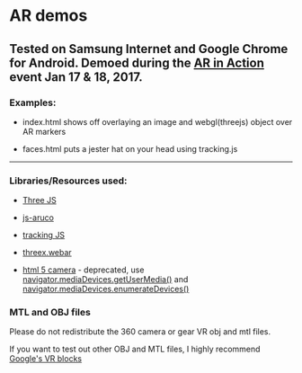 # AR demos 

Tested on Samsung Internet and Google Chrome for Android. Demoed during the [AR in Action](http://arinaction.org/) event Jan 17 & 18, 2017.
---------

### Examples:

  * index.html shows off overlaying an image and webgl(threejs) object over AR markers

  * faces.html puts a jester hat on your head using tracking.js

---------

### Libraries/Resources used:

  * [Three JS](http://threejs.org/)

  * [js-aruco](https://github.com/jcmellado/js-aruco)

  * [tracking JS](https://trackingjs.com/)

  * [threex.webar](https://github.com/jeromeetienne/threex.webar)

  * [html 5 camera](https://www.html5rocks.com/en/tutorials/getusermedia/intro/) - deprecated, use [navigator.mediaDevices.getUserMedia()](https://developer.mozilla.org/en-US/docs/Web/API/MediaDevices/getUserMedia) and [navigator.mediaDevices.enumerateDevices()](https://developer.mozilla.org/en-US/docs/Web/API/MediaDevices/enumerateDevices)


### MTL and OBJ files

Please do not redistribute the 360 camera or gear VR obj and mtl files. 

If you want to test out other OBJ and MTL files, I highly recommend [Google's VR blocks](https://vr.google.com/objects)